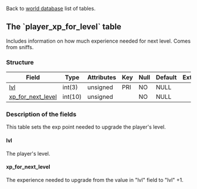 Back to [world database](mangosdb_struct) list of tables.

The \`player\_xp\_for\_level\` table
------------------------------------

Includes information on how much experience needed for next level. Comes from sniffs.

### Structure

| **Field**                                                     | **Type** | **Attributes** | **Key** | **Null** | **Default** | **Extra** | **Comment** |
|---------------------------------------------------------------|----------|----------------|---------|----------|-------------|-----------|-------------|
| [lvl](Player_xp_for_level#lvl)                                | int(3)   | unsigned       | PRI     | NO       | NULL        |           |             |
| [xp\_for\_next\_level](Player_xp_for_level#xp_for_next_level) | int(10)  | unsigned       |         | NO       | NULL        |           |             |

### Description of the fields

This table sets the exp point needed to upgrade the player's level.

#### lvl

The player's level.

#### xp\_for\_next\_level

The experience needed to upgrade from the value in "lvl" field to "lvl" +1.
